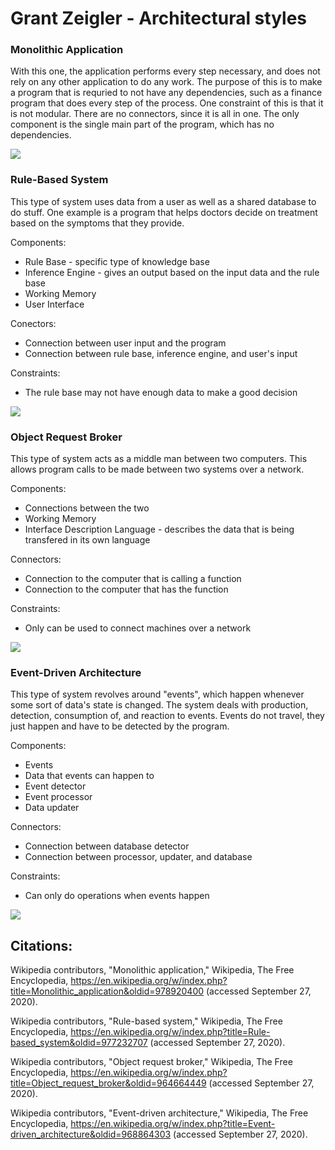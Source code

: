 # Grant Zeigler - Architectural styles

### Monolithic Application
With this one, the application performs every step necessary, and does not rely on any other application to do any work.
The purpose of this is to make a program that is requried to not have any dependencies, such as a finance program that does every step of the process.
One constraint of this is that it is not modular. There are no connectors, since it is all in one. The only component is the single main part of the program, which has no dependencies.

![](https://yuml.me/6edcfad3.jpg)

### Rule-Based System
This type of system uses data from a user as well as a shared database to do stuff. One example is a program that helps doctors decide on treatment based on the symptoms that they provide.

Components:
* Rule Base - specific type of knowledge base
* Inference Engine - gives an output based on the input data and the rule base
* Working Memory
* User Interface

Conectors:
* Connection between user input and the program
* Connection between rule base, inference engine, and user's input

Constraints:
* The rule base may not have enough data to make a good decision

![](https://yuml.me/13bcc337.jpg)


### Object Request Broker
This type of system acts as a middle man between two computers. This allows program calls to be made between two systems over a network.

Components:
* Connections between the two
* Working Memory
* Interface Description Language - describes the data that is being transfered in its own language

Connectors:
* Connection to the computer that is calling a function
* Connection to the computer that has the function  

Constraints:
* Only can be used to connect machines over a network

![](https://yuml.me/d3f4e0c0.jpg)

### Event-Driven Architecture
This type of system revolves around "events", which happen whenever some sort of data's state is changed. The system deals with production, detection, consumption of, and reaction to events. Events do not travel, they just happen and have to be detected by the program.

Components:
* Events
* Data that events can happen to 
* Event detector
* Event processor
* Data updater

Connectors:
* Connection between database detector
* Connection between processor, updater, and database

Constraints:
* Can only do operations when events happen

![](https://yuml.me/b0646122.jpg)

## Citations: 
  
Wikipedia contributors, "Monolithic application," Wikipedia, The Free Encyclopedia, https://en.wikipedia.org/w/index.php?title=Monolithic_application&oldid=978920400 (accessed September 27, 2020).

Wikipedia contributors, "Rule-based system," Wikipedia, The Free Encyclopedia, https://en.wikipedia.org/w/index.php?title=Rule-based_system&oldid=977232707 (accessed September 27, 2020). 

Wikipedia contributors, "Object request broker," Wikipedia, The Free Encyclopedia, https://en.wikipedia.org/w/index.php?title=Object_request_broker&oldid=964664449 (accessed September 27, 2020). 

Wikipedia contributors, "Event-driven architecture," Wikipedia, The Free Encyclopedia, https://en.wikipedia.org/w/index.php?title=Event-driven_architecture&oldid=968864303 (accessed September 27, 2020). 

